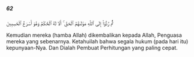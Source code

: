 ##### 62

<span class="ayah">ثُمَّ رُدُّوٓا۟ إِلَى ٱللَّهِ مَوْلَىٰهُمُ ٱلْحَقِّ ۚ أَلَا لَهُ ٱلْحُكْمُ وَهُوَ أَسْرَعُ ٱلْحَٰسِبِينَ</span>

<span class="ayah_translation">Kemudian mereka (hamba Allah) dikembalikan kepada Allah, Penguasa mereka yang sebenarnya. Ketahuilah bahwa segala hukum (pada hari itu) kepunyaan-Nya. Dan Dialah Pembuat Perhitungan yang paling cepat.</span>
